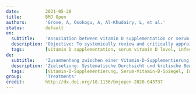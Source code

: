 ```yaml
---
date:          2021-05-28
title:         BMJ Open
authors:       'Grove, A, Osokogu, A, Al-Khudairy, L, et al.'
status:        default
en:
  subtitle:    'Association between vitamin D supplementation or serum vitamin D level and susceptibility to SARS-CoV-2 infection or COVID-19 including clinical course, morbidity and mortality outcomes? A systematic review'
  description: 'Objective: To systemically review and critically appraise published studies of the association between vitamin D supplementation or serum vitamin D level and susceptibility to SARS-CoV-2 infection or COVID-19, including clinical course, morbidity and mortality outcomes. Design: Systematic review. Data sources: MEDLINE (OVID), Embase (OVID), Cochrane Central Register of Controlled Trials, MedRxiv and BioRxiv preprint databases. COVID-19 databases of the WHO, Cochrane, CEBM Oxford and Bern University up to 10 June 2020. Study selection: Studies that assessed vitamin D supplementation and/or low serum vitamin D in patients acutely ill with, or at risk of, severe betacoronavirus infection (SARS-CoV, MERS-CoV, SARS-CoV-2). Data extraction: Two authors independently extracted data using a predefined data extraction form and assessed risk of bias using the Downs and Black Quality Assessment Checklist. Results: Searches elicited 449 papers, 59 studies were eligible full-text assessment and 4 met the eligibility criteria of this review. The four studies were narratively synthesised and included (1) a cross-sectional study (n=107) suggesting an inverse association between serum vitamin D and SARS-CoV-2; (2) a retrospective cohort study (348 598 participants, 449 cases) in which univariable analysis showed that vitamin D protects against COVID-19; (3) an ecological country level study demonstrating a negative correlation between vitamin D and COVID-19 case numbers and mortality; and (4) a case-control survey (n=1486) showing cases with confirmed/probable COVID-19 reported lower vitamin D supplementation. All studies were at high/unclear risk of bias. Conclusion: There is no robust evidence of a negative association between vitamin D and COVID-19. No relevant randomised controlled trials were identified and there is no robust peer-reviewed published evidence of association between vitamin D levels and severity of symptoms or mortality due to COVID-19. Guideline producers should acknowledge that benefits of vitamin D supplementation in COVID-19 are as yet unproven despite increasing interest.'
  tags:        [vitamin D supplementation, serum vitamin D level, infection, morbidity, mortality, outcomes]
de:
  subtitle:    'Zusammenhang zwischen einer Vitamin-D-Supplementierung oder dem Vitamin-D-Serumspiegel und der Anfälligkeit für eine SARS-CoV-2-Infektion oder COVID-19 einschließlich des klinischen Verlaufs, der Morbidität und der Mortalität? Eine systematische Überprüfung'
  description: 'Zielsetzung: Systematische Durchsicht und kritische Bewertung veröffentlichter Studien über den Zusammenhang zwischen Vitamin-D-Supplementierung oder Serum-Vitamin-D-Spiegel und der Anfälligkeit für eine SARS-CoV-2-Infektion oder COVID-19, einschließlich des klinischen Verlaufs, der Morbidität und der Sterblichkeit. Aufbau: Systematische Überprüfung. Datenquellen: MEDLINE (OVID), Embase (OVID), Cochrane Central Register of Controlled Trials, MedRxiv und BioRxiv Preprint-Datenbanken. COVID-19 Datenbanken der WHO, Cochrane, CEBM Oxford und Universität Bern bis zum 10. Juni 2020. Auswahl der Studien: Studien, die eine Vitamin-D-Supplementierung und/oder einen niedrigen Serum-Vitamin-D-Spiegel bei Patienten, die akut an einer schweren Betacoronavirus-Infektion (SARS-CoV, MERS-CoV, SARS-CoV-2) erkrankt oder gefährdet sind, untersucht haben. Datenextraktion: Zwei Autoren extrahierten unabhängig voneinander die Daten anhand eines vordefinierten Datenextraktionsformulars und bewerteten das Risiko einer Verzerrung anhand der Downs and Black Quality Assessment Checklist. Ergebnisse: Die Recherchen ergaben 449 Arbeiten, von denen 59 Studien für eine Volltextbewertung in Frage kamen und 4 die Zulassungskriterien für diese Übersicht erfüllten. Die vier Studien wurden narrativ zusammengefasst und umfassten (1) eine Querschnittsstudie (n=107), die einen umgekehrten Zusammenhang zwischen Serum-Vitamin D und SARS-CoV-2 nahelegt; (2) eine retrospektive Kohortenstudie (348 598 Teilnehmer, 449 Fälle), in der eine univariable Analyse zeigte, dass Vitamin D vor COVID-19 schützt; (3) eine ökologische Studie auf Länderebene, die eine negative Korrelation zwischen Vitamin D und der Zahl der COVID-19-Fälle und der Sterblichkeit aufzeigte; und (4) eine Fall-Kontroll-Erhebung (n=1486), die zeigte, dass Fälle mit bestätigten/wahrscheinlichen COVID-19-Fällen eine geringere Vitamin-D-Supplementierung aufwiesen. Alle Studien wiesen ein hohes/unklares Risiko der Verzerrung auf. Schlussfolgerung: Es gibt keine stichhaltigen Beweise für einen negativen Zusammenhang zwischen Vitamin D und COVID-19. Es wurden keine relevanten randomisierten kontrollierten Studien identifiziert, und es gibt keine solide, von Fachleuten überprüfte, veröffentlichte Evidenz für einen Zusammenhang zwischen dem Vitamin-D-Spiegel und der Schwere der Symptome oder der Sterblichkeit aufgrund von COVID-19. Die Hersteller von Leitlinien sollten anerkennen, dass der Nutzen einer Vitamin-D-Supplementierung bei COVID-19 trotz des zunehmenden Interesses noch nicht bewiesen ist.' 
  tags:        [Vitamin-D-Supplementierung, Serum-Vitamin-D-Spiegel, Infektion, Morbidität, Mortalität, Ergebnisse]
group:         'Treatments'
credit:        http://dx.doi.org/10.1136/bmjopen-2020-043737
---
```

